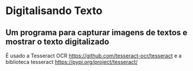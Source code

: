 # Digitalisando Texto

## Um programa para capturar imagens de textos e mostrar o texto digitalizado

É usado a Tesseract OCR
https://github.com/tesseract-ocr/tesseract
e a biblioteca tesseract
https://pypi.org/project/tesseract/
